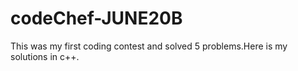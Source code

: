 # codeChef-JUNE20B
This was my first coding contest and solved 5 problems.Here is my solutions in c++.
